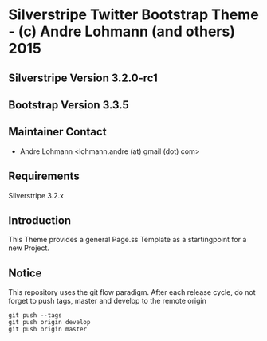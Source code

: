 # Silverstripe Twitter Bootstrap Theme - (c) Andre Lohmann (and others) 2015

## Silverstripe Version 3.2.0-rc1
## Bootstrap Version 3.3.5

## Maintainer Contact 
 * Andre Lohmann
   <lohmann.andre (at) gmail (dot) com>

## Requirements

Silverstripe 3.2.x

## Introduction

This Theme provides a general Page.ss Template as a startingpoint for a new Project. 

## Notice
This repository uses the git flow paradigm.
After each release cycle, do not forget to push tags, master and develop to the remote origin
```
git push --tags
git push origin develop
git push origin master
```